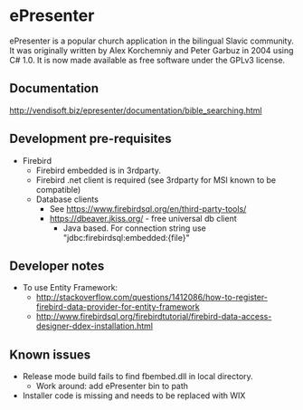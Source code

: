 # ePresenter
ePresenter is a popular church application in the bilingual Slavic community. It was originally written by Alex Korchemniy and Peter Garbuz in 2004 using C# 1.0. It is now made available as free software under the GPLv3 license.

## Documentation
http://vendisoft.biz/epresenter/documentation/bible_searching.html

## Development pre-requisites 
 - Firebird
     - Firebird embedded is in 3rdparty.
     - Firebird .net client is required (see 3rdparty for MSI known to be compatible)
     - Database clients
        - See https://www.firebirdsql.org/en/third-party-tools/
        - https://dbeaver.jkiss.org/ - free universal db client
            - Java based. For connection string use "jdbc:firebirdsql:embedded:{file}"

## Developer notes
 - To use Entity Framework: 
     - http://stackoverflow.com/questions/1412086/how-to-register-firebird-data-provider-for-entity-framework
     - http://www.firebirdsql.org/firebirdtutorial/firebird-data-access-designer-ddex-installation.html

## Known issues
 - Release mode build fails to find fbembed.dll in local directory.
     - Work around: add ePresenter bin to path
 - Installer code is missing and needs to be replaced with WIX
